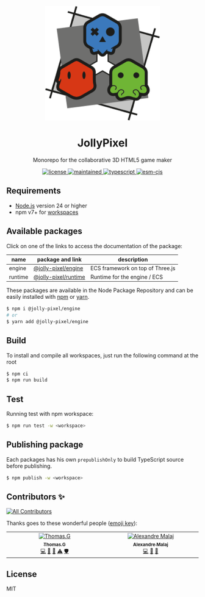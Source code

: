 <p align="center">
<img width="300" src="https://github.com/JollyPixel/.github/blob/main/logo.png?raw=true" alt="openally">
</p>

<p align="center">
  <h1 align="center">JollyPixel</h1>
</p>

<p align="center">
  Monorepo for the collaborative 3D HTML5 game maker
</p>

<p align="center">
  <a href="https://github.com/JollyPixel/editor">
    <img src="https://img.shields.io/github/license/JollyPixel/editor?style=for-the-badge" alt="license">
  </a>
  <a href="https://github.com/JollyPixel/editor">
    <img src="https://img.shields.io/maintenance/yes/2025?style=for-the-badge" alt="maintained">
  </a>
  <a href="https://github.com/JollyPixel/editor">
    <img src="https://img.shields.io/badge/Typescript-294E80.svg?style=for-the-badge&logo=typescript" alt="typescript">
  </a>
  <a href="https://github.com/JollyPixel/editor">
    <img src="https://img.shields.io/static/v1?&label=module&message=ESM%20and%20CJS&color=9cf&style=for-the-badge" alt="esm-cjs">
  </a>
</p>

## Requirements
- [Node.js](https://nodejs.org/en/) version 24 or higher
- npm v7+ for [workspaces](https://docs.npmjs.com/cli/v7/using-npm/workspaces)

## Available packages

Click on one of the links to access the documentation of the package:

| name | package and link | description |
| --- | --- | --- | 
| engine | [@jolly-pixel/engine](./packages/engine) | ECS framework on top of Three.js |
| runtime | [@jolly-pixel/runtime](./packages/runtime) | Runtime for the engine / ECS |

These packages are available in the Node Package Repository and can be easily installed with [npm](https://docs.npmjs.com/getting-started/what-is-npm) or [yarn](https://yarnpkg.com).
```bash
$ npm i @jolly-pixel/engine
# or
$ yarn add @jolly-pixel/engine
```

## Build
To install and compile all workspaces, just run the following command at the root

```bash
$ npm ci
$ npm run build
```

## Test
Running test with npm workspace:

```bash
$ npm run test -w <workspace>
```

## Publishing package
Each packages has his own `prepublishOnly` to build TypeScript source before publishing.

```bash
$ npm publish -w <workspace>
```

## Contributors ✨

<!-- ALL-CONTRIBUTORS-BADGE:START - Do not remove or modify this section -->
[![All Contributors](https://img.shields.io/badge/all_contributors-2-orange.svg?style=flat-square)](#contributors-)
<!-- ALL-CONTRIBUTORS-BADGE:END -->

Thanks goes to these wonderful people ([emoji key](https://allcontributors.org/docs/en/emoji-key)):

<!-- ALL-CONTRIBUTORS-LIST:START - Do not remove or modify this section -->
<!-- prettier-ignore-start -->
<!-- markdownlint-disable -->
<table>
  <tbody>
    <tr>
      <td align="center" valign="top" width="14.28%"><a href="https://github.com/fraxken"><img src="https://avatars.githubusercontent.com/u/4438263?v=4?s=100" width="100px;" alt="Thomas.G"/><br /><sub><b>Thomas.G</b></sub></a><br /><a href="https://github.com/JollyPixel/editor/commits?author=fraxken" title="Code">💻</a> <a href="https://github.com/JollyPixel/editor/commits?author=fraxken" title="Documentation">📖</a> <a href="https://github.com/JollyPixel/editor/issues?q=author%3Afraxken" title="Bug reports">🐛</a> <a href="https://github.com/JollyPixel/editor/commits?author=fraxken" title="Tests">⚠️</a> <a href="#security-fraxken" title="Security">🛡️</a></td>
      <td align="center" valign="top" width="14.28%"><a href="https://github.com/AlexandreMalaj"><img src="https://avatars.githubusercontent.com/u/32218832?v=4?s=100" width="100px;" alt="Alexandre Malaj"/><br /><sub><b>Alexandre Malaj</b></sub></a><br /><a href="https://github.com/JollyPixel/editor/commits?author=AlexandreMalaj" title="Code">💻</a> <a href="https://github.com/JollyPixel/editor/commits?author=AlexandreMalaj" title="Documentation">📖</a> <a href="https://github.com/JollyPixel/editor/issues?q=author%3AAlexandreMalaj" title="Bug reports">🐛</a></td>
    </tr>
  </tbody>
</table>

<!-- markdownlint-restore -->
<!-- prettier-ignore-end -->

<!-- ALL-CONTRIBUTORS-LIST:END -->

## License
MIT
